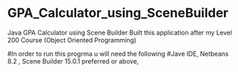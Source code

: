 # GPA_Calculator_using_SceneBuilder
Java GPA Calculator using Scene Builder Built this application after my Level 200 Course (Object Oriented Programming)

#In order to run this progrma u will need the following #Jave IDE, Netbeans 8.2 , Scene Builder 15.0.1 preferred or above,
